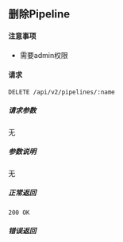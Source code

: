 ## 删除Pipeline

#### 注意事项

- 需要admin权限

#### 请求

```
DELETE /api/v2/pipelines/:name
```

##### 请求参数

无

##### 参数说明

无

##### 正常返回

```
200 OK
```

##### 错误返回
